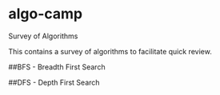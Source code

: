 # algo-camp
Survey of Algorithms

This contains a survey of algorithms to facilitate quick review.

##BFS - Breadth First Search



##DFS - Depth First Search



